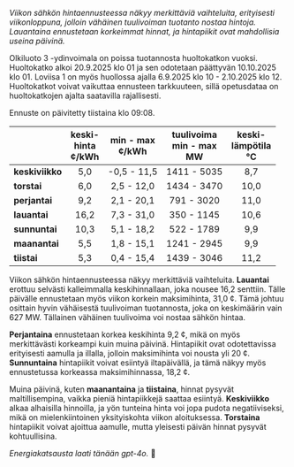 *Viikon sähkön hintaennusteessa näkyy merkittäviä vaihteluita, erityisesti viikonloppuna, jolloin vähäinen tuulivoiman tuotanto nostaa hintoja. Lauantaina ennustetaan korkeimmat hinnat, ja hintapiikit ovat mahdollisia useina päivinä.*

Olkiluoto 3 -ydinvoimala on poissa tuotannosta huoltokatkon vuoksi. Huoltokatko alkoi 20.9.2025 klo 01 ja sen odotetaan päättyvän 10.10.2025 klo 01. Loviisa 1 on myös huollossa ajalla 6.9.2025 klo 10 - 2.10.2025 klo 12. Huoltokatkot voivat vaikuttaa ennusteen tarkkuuteen, sillä opetusdataa on huoltokatkojen ajalta saatavilla rajallisesti.

Ennuste on päivitetty tiistaina klo 09:08.

|            | keski-<br>hinta<br>¢/kWh | min - max<br>¢/kWh | tuulivoima<br>min - max<br>MW | keski-<br>lämpötila<br>°C |
|:-------------|:----------------:|:----------------:|:-------------:|:-------------:|
| **keskiviikko** | 5,0 | -0,5 - 11,5 | 1411 - 5035 | 8,7 |
| **torstai**    | 6,0 | 2,5 - 12,0  | 1434 - 3470 | 10,0 |
| **perjantai**  | 9,2 | 2,1 - 20,1  | 791 - 3020  | 11,0 |
| **lauantai**   | 16,2 | 7,3 - 31,0 | 350 - 1145  | 10,6 |
| **sunnuntai**  | 10,3 | 5,1 - 18,2 | 522 - 1789  | 9,9 |
| **maanantai**  | 5,5 | 1,8 - 15,1  | 1241 - 2945 | 9,9 |
| **tiistai**    | 5,3 | 0,4 - 15,4  | 1439 - 3046 | 11,2 |

Viikon sähkön hintaennusteessa näkyy merkittäviä vaihteluita. **Lauantai** erottuu selvästi kalleimmalla keskihinnallaan, joka nousee 16,2 senttiin. Tälle päivälle ennustetaan myös viikon korkein maksimihinta, 31,0 ¢. Tämä johtuu osittain hyvin vähäisestä tuulivoiman tuotannosta, joka on keskimäärin vain 627 MW. Tällainen vähäinen tuulivoima voi nostaa sähkön hintaa.

**Perjantaina** ennustetaan korkea keskihinta 9,2 ¢, mikä on myös merkittävästi korkeampi kuin muina päivinä. Hintapiikit ovat odotettavissa erityisesti aamulla ja illalla, jolloin maksimihinta voi nousta yli 20 ¢. **Sunnuntaina** hintapiikit voivat esiintyä iltapäivällä, ja tämä näkyy myös ennustetussa korkeassa maksimihinnassa, 18,2 ¢.

Muina päivinä, kuten **maanantaina** ja **tiistaina**, hinnat pysyvät maltillisempina, vaikka pieniä hintapiikkejä saattaa esiintyä. **Keskiviikko** alkaa alhaisilla hinnoilla, ja yön tunteina hinta voi jopa pudota negatiiviseksi, mikä on mielenkiintoinen yksityiskohta viikon aloituksessa. **Torstaina** hintapiikit voivat ajoittua aamulle, mutta yleisesti päivän hinnat pysyvät kohtuullisina.

*Energiakatsausta laati tänään gpt-4o.* 🔋
